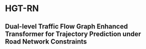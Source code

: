 # HGT-RN

## Dual-level Traffic Flow Graph Enhanced Transformer for Trajectory Prediction under Road Network Constraints
